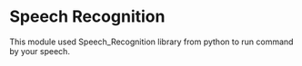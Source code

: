 # Speech Recognition

This module used Speech_Recognition library from python to run command by your speech.